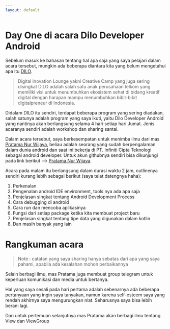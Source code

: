 ```yaml
---
layout: default
---
```


# Day One di acara Dilo Developer Android

Sebelum masuk ke bahasan tentang hal apa saja yang saya pelajari dalam acara tersebut, mungkin ada beberapa diantara kita yang belum mengetahui apa itu [DILO](http://dilo.id). 

> Digital Inovation Lounge yakni Creative Camp yang juga sering disingkat DILO adalah salah satu anak perusahaan telkom yang memiliki visi untuk menumbuhkan ekosistem sehat di bidang kreatif digital dengan harapan mampu menumbuhkan bibit-bibit digitalpreneur di Indonesia. 

Didalam DILO itu sendiri, terdapat beberapa program yang sering diadakan, salah satunya adalah program yang saya ikuti, yaitu Dilo Developer Android yang nantinya akan berlangsung selama 4 hari setiap hari Jumat. Jenis acaranya sendiri adalah workshop dan sharing santai.


Dalam acara tersebut, saya berkesempatan untuk menimba ilmu dari mas [Pratama Nur Wijaya](https://id.linkedin.com/in/pratamawijaya), beliau adalah seorang yang sudah berpengalaman dalam dunia android dan saat ini bekerja di PT. Infiniti Cipta Teknologi sebagai android developer. Untuk akun githubnya sendiri bisa dikunjungi pada link berikut --> [Pratama Nur Wijaya](http://github.com/pratamawijaya).

Acara pada malam itu berlangsung dalam durasi waktu 2 jam, outlinenya sendiri kurang lebih sebagai berikut (saya telat datengnya haha):
1. Perkenalan
2. Pengenalan android IDE environment, tools nya ada apa saja
3. Penjelasan singkat tentang Android Development Process
4. Cara debugging di android
5. Cara run dan mencoba aplikasinya
6. Fungsi dari setiap package ketika kita membuat project baru
7. Penjelasan singkat tentang tipe data yang digunakan dalam kotlin
8. Dan masih banyak yang lain

# Rangkuman acara

> Note : catatan yang saya sharing hanya sebatas dari apa yang saya pahami, apabila ada kesalahan mohon perbaikannya



Selain berbagi ilmu, mas Pratama juga membuat group telegram untuk keperluan komunikasi dan media untuk bertanya.

Hal yang saya sesali pada hari pertama adalah sebenarnya ada beberapa pertanyaan yang ingin saya tanyakan, namun karena self-esteem saya yang rendah akhirnya saya mengurungkan niat. Seharusnya saya bisa lebih berani lagi.


Dan untuk pertemuan selanjutnya mas Pratama akan berbagi ilmu tentang View dan ViewGroup



